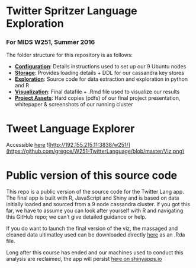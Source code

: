 # Twitter Spritzer Language Exploration
### For MIDS W251, Summer 2016
The folder structure for this repository is as follows:
 - [**Configuration**](https://github.com/gregce/W251-TwitterLanguage/tree/master/Configuration): Details instructions used to set up our 9 Ubuntu nodes 
 - [**Storage**](https://github.com/gregce/W251-TwitterLanguage/tree/master/Storage): Provides loading details + DDL for our cassandra key stores
 - [**Exploration**](https://github.com/gregce/W251-TwitterLanguage/tree/master/Exploration): Source code for data extraction and exploration in python and R
 - [**Visualization**](https://github.com/gregce/W251-TwitterLanguage/tree/master/Visualization): Final datafile + .Rmd file used to visualize our results
 - [**Project Assets**](https://github.com/gregce/W251-TwitterLanguage/tree/master/Project_Assets): Hard copies (pdfs) of our final project presentation, whitepaper & screenshots of our running cluster 

# Tweet Language Explorer
Accessible [here](https://gregce.shinyapps.io/tweet_viz/)
![http://192.155.215.11:3838/w251/](https://github.com/gregce/W251-TwitterLanguage/blob/master/Viz.png)

# Public version of this source code
This repo is a public version of the source code for the Twitter Lang app. The final app is built with R, JavaScript and Shiny and is based on data initially loaded and sourced from a 9 node cassandra cluster. If you got this far, we have to assume you can look after yourself with R and navigating this GitHub repo; we can’t give detailed guidance or help.

If you do want to launch the final version of the viz, the massaged and cleaned data ultimatley used can be downloaded directly [here](https://github.com/gregce/W251-TwitterLanguage/blob/master/Visualization/tweet_emoticons.Rda) as an .Rda file. 

Long after this course has ended and our machines used to conduct this analysis are reclaimed, the app will persist [here on shinyapps.io](https://gregce.shinyapps.io/tweet_viz/) 


